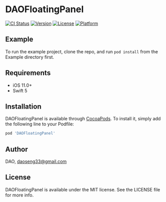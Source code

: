 # DAOFloatingPanel

[![CI Status](https://img.shields.io/travis/ray/DAOFloatingPanel.svg?style=flat)](https://travis-ci.org/ray/DAOFloatingPanel)
[![Version](https://img.shields.io/cocoapods/v/DAOFloatingPanel.svg?style=flat)](https://cocoapods.org/pods/DAOFloatingPanel)
[![License](https://img.shields.io/cocoapods/l/DAOFloatingPanel.svg?style=flat)](https://cocoapods.org/pods/DAOFloatingPanel)
[![Platform](https://img.shields.io/cocoapods/p/DAOFloatingPanel.svg?style=flat)](https://cocoapods.org/pods/DAOFloatingPanel)

## Example

To run the example project, clone the repo, and run `pod install` from the Example directory first.

## Requirements

- iOS 11.0+
- Swift 5

## Installation

DAOFloatingPanel is available through [CocoaPods](https://cocoapods.org). To install
it, simply add the following line to your Podfile:

```ruby
pod 'DAOFloatingPanel'
```

## Author

DAO, daoseng33@gmail.com

## License

DAOFloatingPanel is available under the MIT license. See the LICENSE file for more info.
